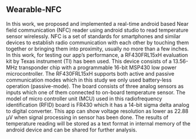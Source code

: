 ## Wearable-NFC
In this work, we proposed and implemented a real-time android based Near field communication (NFC) reader using android studio to read temperature sensor wirelessly. NFC is a set of standards for smartphones and similar devices to establish radio communication with each other by touching them together or bringing them into proximity, usually no more than a few inches. In this work, for testing our app’s performance, a RF430FRL15xH evaluation kit by Texas instrument (TI) has been used. This device consists of a 13.56-MHz transponder chip with a programmable 16-bit MSP430 low power microcontroller. The RF430FRL15xH supports both active and passive communication modes which in this study we only used battery-less operation (passive-mode). The board consists of three analog sensors as inputs which one of them connected to on-board temperature sensor. The model of micro controller unit (MCU) used in this radiofrequency identification (RFID) board is FR430 which it has a 14-bit sigma delta analog to digital converter. This app can show voltage resolution as lower as 22.88 µV when signal processing in sensor has been done. The results of temperature reading will be stored as a text format in internal memory of the android device and can be shared for further analysis.
